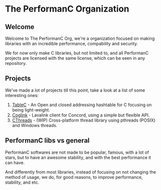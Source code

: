# The PerformanC Organization

## Welcome

Welcome to The PerformanC Org, we're a organization focused on making libraries with an incredible performance, compability and security.

We for now only make C libraries, but not limited to, and all PerformanC projects are licensed with the same license, which can be seen in any repository.

## Projects

We've made a lot of projects till this point, take a look at a list of some interesting ones:

1. [TableC](https://github.com/PerformanC/TableC) - An Open and closed addressing hashtable for C focusing on being light-weight.
2. [Coglink](https://github.com/PerformanC/Coglink) - Lavalink client for Concord, using a simple but flexible API.
3. [CThreads](https://github.com/PerformanC/CThreads) - (WIP) Cross-platform thread library using pthreads (POSIX) and Windows threads.

## PerformanC libs vs general

PerformanC softwares are not made to be popular, famous, with a lot of stars, but to have an awesome stability, and with the best performance it can have.

And differently from most libraries, instead of focusing on not changing the method of usage, we do, for good reasons, to improve performance, stability, and etc.

